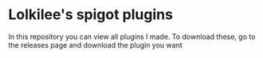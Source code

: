 # Lolkilee's spigot plugins
In this repository you can view all plugins I made.
To download these, go to the releases page and download the plugin you want

